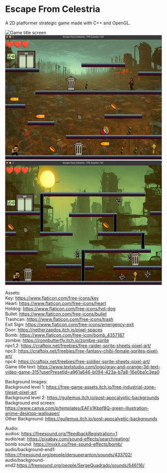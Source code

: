 # Escape From Celestria
A 2D platformer strategic game made with C++ and OpenGL.

<img src="./doc/Game_title_screen.png" alt="Game title screen" width="600" height="400">
<img src="./doc/Game_play_1.png" alt="Gameplay 1" width="600" height="400">
<img src="./doc/Game_play_2.png" alt="Gameplay 2" width="600" height="400">

Assets:\
Key: https://www.flaticon.com/free-icons/key \
Heart: https://www.flaticon.com/free-icons/heart \
Hotdog: https://www.flaticon.com/free-icons/hot-dog \
Bullet: https://www.flaticon.com/free-icons/bullet \
Trashcan: https://www.flaticon.com/free-icons/trash \
Exit Sign: https://www.flaticon.com/free-icons/emergency-exit \
Door: https://netherzapdos.itch.io/pixel-spaces \
Bomb: https://www.flaticon.com/free-icon/bomb_4357187 \
zombie: https://ironnbutterfly.itch.io/zombie-sprite \
npc1,2: https://craftpix.net/freebies/free-raider-sprite-sheets-pixel-art/ \
npc3: https://craftpix.net/freebies/free-fantasy-chibi-female-sprites-pixel-art/ \
npc4: https://craftpix.net/freebies/free-soldier-sprite-sheets-pixel-art/ \
Game title text: https://www.textstudio.com/logo/gray-and-orange-3d-text-video-game-315?userPresetId=a961a646-b094-423a-b7a8-16e0ba1c3ea0 

Background Images:\
Background level 1: https://free-game-assets.itch.io/free-industrial-zone-tileset-pixel-art \
Background level 2: https://guilemus.itch.io/post-apocalyptic-backgrounds \
Background end screen: https://www.canva.com/p/templates/EAFs1Kbpf8Q-green-illustration-anime-desktop-wallpaper/ \
Other Background: https://guilemus.itch.io/post-apocalyptic-backgrounds 

Audio:\
audios: https://freesound.org/?feedbackRegistration=1 \
audio/eat: https://pixabay.com/sound-effects/search/eating/ \
bomb sound: https://mixkit.co/free-sound-effects/bomb/ \
audio/background-end1: https://freesound.org/people/dersuperanton/sounds/433702/ \
audio/background-end2:https://freesound.org/people/SergeQuadrado/sounds/646116/ 
